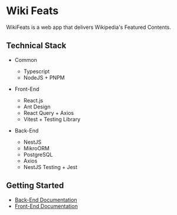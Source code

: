 # Wiki Feats

WikiFeats is a web app that delivers Wikipedia's Featured Contents.

## Technical Stack

- Common
  - Typescript
  - NodeJS + PNPM

- Front-End
  - React.js
  - Ant Design
  - React Query + Axios
  - Vitest + Testing Library

- Back-End
  - NestJS
  - MikroORM
  - PostgreSQL
  - Axios
  - NestJS Testing + Jest

## Getting Started

- [Back-End Documentation](backend/README.md)
- [Front-End Documentation](frontend/README.md)